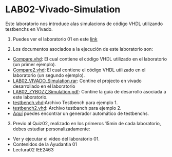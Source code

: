 # LAB02-Vivado-Simulation

Este laboratorio nos introduce alas simulacions de código VHDL utilizando testbenchs en Vivado.

1. Puedes ver el laboratorio 01 en este [link](https://youtu.be/QokZ1R7vCYQ)

2. Los documentos asociados a la ejecución de este laboratorio son:

* [Compare.vhd](https://github.com/IEE2463-SEP/LAB02-Vivado-Simulation/blob/main/Compare.vhd): El cual contiene el código VHDL utilizado en el laboratorio (un primer ejemplo).
* [Compare2.vhd](https://github.com/IEE2463-SEP/LAB02-Vivado-Simulation/blob/main/Compare2.vhd): El cual contiene el código VHDL utilizado en el laboratorio (un segundo ejemplo).
* [LAB02_VIVADO_Simulation.rar](https://github.com/IEE2463-SEP/LAB02-Vivado-Simulation/blob/main/LAB02_Vivado_Simulation.rar): Contine el projecto en vivado desarrollado en el laboratorio
* [LAB02_ZYBOZ7_Simulation.pdf](https://github.com/IEE2463-SEP/LAB02-Vivado-Simulation/blob/main/LAB02_ZYBOZ7_Simulation.pdf): Contine la guía de desarrollo asociada a este laboratorio.
* [testbench.vhd](https://github.com/IEE2463-SEP/LAB02-Vivado-Simulation/blob/main/testbench.vhd):Archivo Testbench para ejemplo 1.
* [testbench2.vhd](https://github.com/IEE2463-SEP/LAB02-Vivado-Simulation/blob/main/testbench2.vhd): Archivo testbanch para ejemplo 2.
* [Aquí](https://www.doulos.com/knowhow/perl/vhdl-testbench-creation-using-perl/) puedes encontrar un generador automático de testbenchs. 

3. Previo al Quiz02, realizado en los primeros 15min de cada laboratorio, debes estudiar personalizadamente:

* Ver y ejecutar el video del laboratorio 01.
* Contenidos de la Ayudantia 01
* Lectura02 IEE2463
